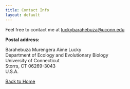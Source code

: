 ```yaml
---
title: Contact Info
layout: default
---
```


Feel free to contact me at <luckybarahebuza@uconn.edu>

**Postal address:**

  Barahebuza Murengera Aime Lucky  
  Department of Ecology and Evolutionary Biology  
  University of Connecticut  
  Storrs, CT 06269-3043  
  U.S.A.  
  
[Back to Home](https://luckybarahebuza.github.io/)
